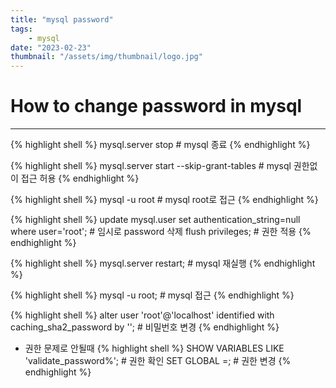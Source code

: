 ```yaml
---
title: "mysql password"
tags:
    - mysql
date: "2023-02-23"
thumbnail: "/assets/img/thumbnail/logo.jpg"
---
```


# How to change password in mysql
---

{% highlight shell %}
mysql.server stop # mysql 종료
{% endhighlight %}

{% highlight shell %}
mysql.server start --skip-grant-tables # mysql 권한없이 접근 허용
{% endhighlight %}

{% highlight shell %}
mysql -u root # mysql root로 접근
{% endhighlight %}

{% highlight shell %}
update mysql.user set authentication_string=null where user='root'; # 임시로 password 삭제
flush privileges; # 권한 적용
{% endhighlight %}

{% highlight shell %}
mysql.server restart; # mysql 재실행
{% endhighlight %}

{% highlight shell %}
mysql -u root; # mysql 접근
{% endhighlight %}

{% highlight shell %}
alter user 'root'@'localhost' identified with caching_sha2_password by '<password>'; # 비밀번호 변경
{% endhighlight %}

* 권한 문제로 안될때
{% highlight shell %}
SHOW VARIABLES LIKE 'validate_password%'; # 권한 확인
SET GLOBAL <policy-name>=<VALUE>; # 권한 변경
{% endhighlight %}
